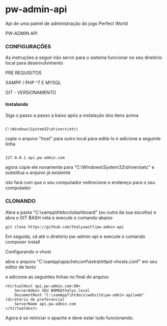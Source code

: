 # pw-admin-api
Api de uma painel de administração do jogo Perfect World

PW-ADMIN API

### CONFIGURAÇÕES

As instruções a seguir irão servir para o sistema funcionar no seu diretório local para desenvolvimento

PRE REQUISITOS

XAMPP / PHP ^7 E MYSQL

GIT - VERSIONAMENTO

#### Instalando

Siga o passo a passo a baixo após a instalação dos itens acima

```

C:\Windows\System32\drivers\etc\
```

copie o arquivo "host" para outro local para editá-lo
e adicione a seguinte linha

```

127.0.0.1 api.pw-admin.com
```

agora copie ele novamente para  "C:\Windows\System32\drivers\etc\" e substitua o arquivo já existente


isto fará com que o seu computador redirecione o endereço para o seu computador


### CLONANDO

Abra a pasta "C:\xampp\htdocs\dashboard\" (ou outra da sua escolha)
e abra o GIT BASH nela e execute o comando abaixo

```
git clone https://github.com/thalyswolf/pw-admin-api
```
Em seguida, vá até o diretório pw-admin-api e execute o comando
composer install

Configurando o vhost

abra o arquivo "C:\xampp\apache\conf\extra\httpd-vhosts.conf" em seu editor de texto

e adicione as seguintes linhas no final do arquivo

```
<VirtualHost api.pw-admin.com:80>
    ServerAdmin SEU NOME@thalys.local
    DocumentRoot "C:\xammpp7\htdocs\website\pw-admin-api\web" (diretório de preferencia)
    ServerName api.pw-admin.com
</VirtualHost>
```
Agora é só reiniciar o apache e deve estar tudo funcionando.
